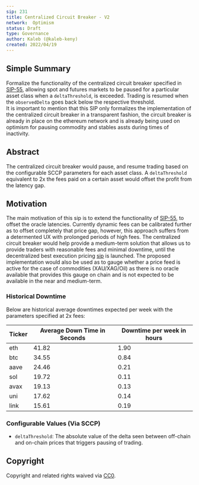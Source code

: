 ```yaml
---
sip: 231
title: Centralized Circuit Breaker - V2
network:  Optimism 
status: Draft
type: Governance
author: Kaleb (@kaleb-keny)
created: 2022/04/19
---
```


## Simple Summary

<!--"If you can't explain it simply, you don't understand it well enough." Simply describe the outcome the proposed changes intends to achieve. This should be non-technical and accessible to a casual community member.-->

Formalize the functionality of the centralized circuit breaker specified in [SIP-55](https://sips.synthetix.io/sips/sip-55/), allowing spot and futures markets to be paused for a particular asset class when a `deltaThreshold`, is exceeded. Trading is resumed when the `observedDelta` goes back below the respective threshold.  
It is important to mention that this SIP only formalizes the implementation of the centralized circuit breaker in a transparent fashion, the circuit breaker is already in place on the ethereum network and is already being used on optimism for pausing commodity and stables assts during times of inactivity. 

## Abstract

<!--A short (~200 word) description of the proposed change, the abstract should clearly describe the proposed change. This is what *will* be done if the SIP is implemented, not *why* it should be done or *how* it will be done. If the SIP proposes deploying a new contract, write, "We propose to deploy a new contract that will do x".-->

The centralized circuit breaker would pause, and resume trading based on the configurable SCCP parameters for each asset class. A `deltaThreshold` equivalent to 2x the fees paid on a certain asset would offset the profit from the latency gap.


## Motivation

<!--This is where you explain the reasoning behind how you propose to solve the problem. Why did you propose to implement the change in this way, what were the considerations and trade-offs? The rationale fleshes out what motivated the design and why particular design decisions were made. It should describe alternate designs that were considered and related work. The rationale may also provide evidence of consensus within the community, and should discuss important objections or concerns raised during discussion.-->

The main motivation of this sip is to extend the functionality of [SIP-55](https://sips.synthetix.io/sips/sip-55/), to offset the oracle latencies.
Currently dynamic fees can be calibrated further as to offset completely that price gap, however, this approach suffers from a determented UX with prolonged periods of high fees. The centralized circuit breaker would help provide a medium-term solution that allows us to provide traders with reasonable fees and minimal downtime, until the decentralized best execution pricing [sip](https://sips.synthetix.io/sips/sip-303/) is launched.
The proposed implementation would also be used as to gauge whether a price feed is active for the case of commodities (XAU/XAG/Oil) as there is no oracle available that provides this gauge on chain and is not expected to be available in the near and medium-term.

### Historical Downtime

Below are historical average downtimes expected per week with the parameters specified at 2x fees:

| **Ticker** 	| **Average Down Time in Seconds** 	| **Downtime per week in hours** 	|
|------------	|----------------------------------	|--------------------------------	|
| eth        	| 41.82                            	| 1.90                           	|
| btc        	| 34.55                            	| 0.84                           	|
| aave       	| 24.46                            	| 0.21                           	|
| sol        	| 19.72                            	| 0.11                           	|
| avax       	| 19.13                            	| 0.13                           	|
| uni        	| 17.62                            	| 0.14                           	|
| link       	| 15.61                            	| 0.19                           	|


### Configurable Values (Via SCCP)

* `deltaThreshold`: The absolute value of the delta seen between off-chain and on-chain prices that triggers pausing of trading.

## Copyright

Copyright and related rights waived via [CC0](https://creativecommons.org/publicdomain/zero/1.0/).

